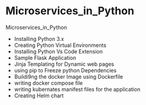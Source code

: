 # Microservices_in_Python
Microservices_in_Python
- Installing Python 3.x
- Creating Python Virtual Environments
- Installing Python Vs Code Extension
- Sample Flask Application
- Jinja Templating for Dynamic web pages
- using pip to Freeze python Dependencies
- Buildi9ng the docker Image using Dockerfile
- writing docker compose file
- writing kubernates manifest files for the application
- Creating Helm chart
